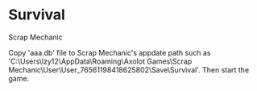 # Survival
 Scrap Mechanic


Copy 'aaa.db' file to Scrap Mechanic's appdate path such as  'C:\Users\lzy12\AppData\Roaming\Axolot Games\Scrap Mechanic\User\User_76561198418625802\Save\Survival'.
Then start the game.
